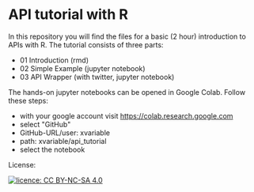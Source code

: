 # API tutorial with R

In this repository you will find the files for a basic (2 hour) introduction to APIs with R. 
The tutorial consists of three parts:
- 01 Introduction (rmd)
- 02 Simple Example (jupyter notebook)
- 03 API Wrapper (with twitter, jupyter notebook)


The hands-on jupyter notebooks can be opened in Google Colab. Follow these steps:

- with your google account visit https://colab.research.google.com
- select "GitHub"
- GitHub-URL/user: xvariable
- path: xvariable/api_tutorial
- select the notebook 


License:

<a href="https://creativecommons.org/licenses/by-nc-sa/4.0/deed.de">
<img alt = " licence: CC BY-NC-SA 4.0" src =  "https://wb-web.de/_Resources/Persistent/f/0/8/a/f08a44ca8180af1aa60593109216869c0561f082/CC%20BY%20NC%20SA-149x52.png">
</a>
